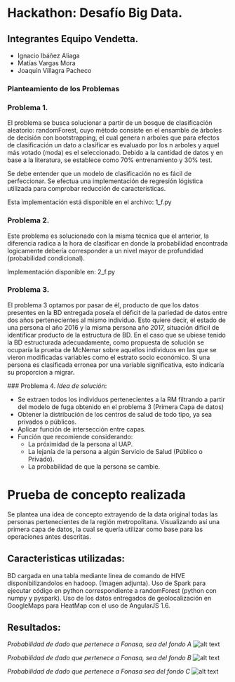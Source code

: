 # Hackathon: Desafío Big Data.

## Integrantes Equipo Vendetta.
- Ignacio Ibáñez Aliaga
- Matías Vargas Mora
- Joaquín Villagra Pacheco

### Planteamiento de los Problemas
### Problema 1.
El problema se busca solucionar a partir de un bosque de clasificación aleatorio: randomForest, cuyo método consiste en el ensamble
de árboles de decisión con bootstrapping, el cual genera n arboles que para efectos de clasificación un dato a clasificar es evaluado por los 
n arboles y aquel más votado (moda) es el seleccionado.
Debido a la cantidad de datos y en base a la literatura, se establece como 70% entrenamiento y 30% test.

Se debe entender que un modelo de clasificación no es fácil de perfeccionar.
Se efectua una implementación de regresión lógistica utilizada para comprobar reducción de caracteristicas.

Esta implementación está disponible en el archivo: 1_f.py

### Problema 2.
Este problema es solucionado con la misma técnica que el anterior, la diferencia radica a la hora de clasificar en donde la probabilidad 
encontrada logicamente debería corresponder a un nivel mayor de profundidad (probabilidad condicional).

Implementación disponible en: 2_f.py

### Problema 3.
El problema 3 optamos por pasar de él, producto de que los datos presentes en la BD entregada poseía el déficit de la pariedad de
datos entre dos años pertenecientes al mismo individuo. Esto quiere decir, el estado de una persona el año 2016 y la misma persona año 2017,
 situación dificil de identificar producto de la estructura de BD.
En el caso que se ubiese tenido la BD estructurada adecuadamente, como propuesta de solución se ocuparía la prueba de McNemar sobre aquellos
 individuos en las que se vieron modificadas variables como el estrato socio económico.
Si una persona es clasificada erronea por una variable significativa, esto indicaría su proporcion a migrar.

### Problema 4.
*Idea de solución*:
- Se extraen todos los individuos pertenecientes a la RM filtrando a partir del modelo de fuga obtenido en el problema 3 (Primera Capa de datos)
- Obtener la distribución de los centros de salud de todo tipo, ya sea privados o públicos.
- Aplicar función de intersección entre capas. 
- Función que recomiende considerando:
	- La próximidad de la persona al UAP.
	- La lejanía de la persona a algún Servicio de Salud (Público o Privado).
	- La probabilidad de que la persona se cambie.

# Prueba de concepto realizada
Se plantea una idea de concepto extrayendo de la data original todas las personas pertenecientes de la región metropolitana. Visualizando 
así una primera capa de datos, la cual se quería utilizar como base para las operaciones antes descritas.

## Caracteristicas utilizadas:
BD cargada en una tabla mediante linea de comando de HIVE disponibilizandolos en hadoop. (Imagen adjunta).
Uso de Spark para ejecutar código en python correspondiente a randomForest (python con numpy y pyspark).
Uso de los datos entregados de geolocalización en GoogleMaps para HeatMap con el uso de AngularJS 1.6.

## Resultados:

*Probabilidad de dado que pertenece a Fonasa, sea del fondo A*
![alt text](https://github.com/JoaquinVillagra/Desafio_hackaton/tree/master/Imagenes/TramoA.png)

*Probabilidad de dado que pertenece a Fonasa, sea del fondo B*
![alt text](https://github.com/JoaquinVillagra/Desafio_hackaton/tree/master/Imagenes/TramoB.png)

*Probabilidad de dado que pertenece a Fonasa sea del fondo C*
![alt text](https://github.com/JoaquinVillagra/Desafio_hackaton/tree/master/Imagenes/TramoC.png)






